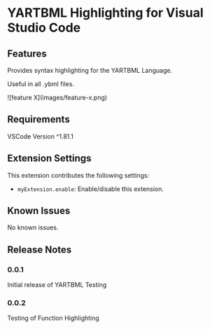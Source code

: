 # YARTBML Highlighting for Visual Studio Code

## Features

Provides syntax highlighting for the YARTBML Language.

Useful in all .ybml files.

\!\[feature X\]\(images/feature-x.png\)

## Requirements

VSCode Version ^1.81.1

## Extension Settings

This extension contributes the following settings:

- `myExtension.enable`: Enable/disable this extension.

## Known Issues

No known issues.

## Release Notes

### 0.0.1

Initial release of YARTBML Testing

### 0.0.2

Testing of Function Highlighting

